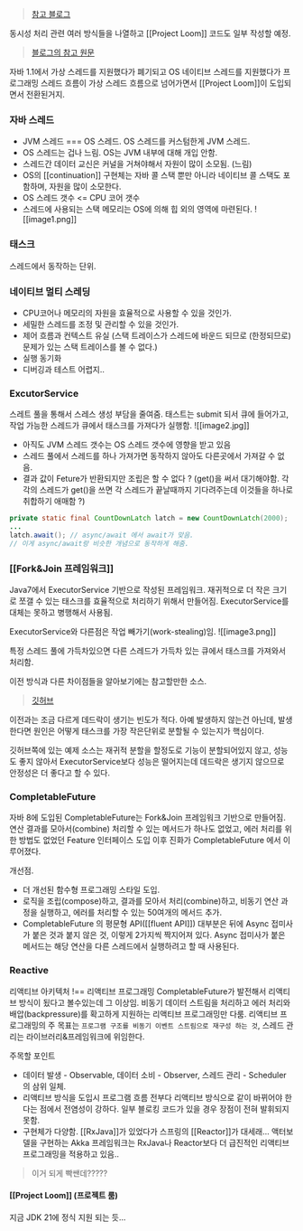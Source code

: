 > [참고 블로그](https://homoefficio.github.io/2020/12/11/Java-Concurrency-Evolution/)

동시성 처리 관련 여러 방식들을 나열하고 [[Project Loom]] 코드도 일부 작성할 예정.

> [블로그의 참고 원문](https://dzone.com/articles/java-concurrency-evolution)

자바 1.1에서 가상 스레드를 지원했다가 폐기되고 OS 네이티브 스레드를 지원했다가 프로그래밍 스레드 흐름이 가상 스레드 흐름으로 넘어가면서 [[Project Loom]]이 도입되면서 전환된거지.

### 자바 스레드
- JVM 스레드 === OS 스레드. OS 스레드를 커스텀한게 JVM 스레드.
- OS 스레드는 겁나 느림. OS는 JVM 내부에 대해 개입 안함.
- 스레드간 데이터 교신은 커널을 거쳐야해서 자원이 많이 소모됨. (느림)
- OS의 [[continuation]] 구현체는 자바 콜 스택 뿐만 아니라 네이티브 콜 스택도 포함하며, 자원을 많이 소모한다.
- OS 스레드 갯수 <= CPU 코어 갯수
- 스레드에 사용되는 스택 메모리는 OS에 의해 힙 외의 영역에 마련된다.
![[image1.png]]

### 태스크
스레드에서 동작하는 단위.

### 네이티브 멀티 스레딩
- CPU코어나 메모리의 자원을 효율적으로 사용할 수 있을 것인가.
- 세밀한 스레드를 조정 및 관리할 수 있을 것인가.
- 제어 흐름과 컨텍스트 유실 (스택 트레이스가 스레드에 바운드 되므로 (한정되므로) 문제가 있는 스택 트레이스를 볼 수 없다.)
- 실행 동기화
- 디버깅과 테스트 어렵지..

### ExcutorService
스레트 풀을 통해서 스레스 생성 부담을 줄여줌.
태스트는 submit 되서 큐에 들어가고, 작업 가능한 스레드가 큐에서 태스크를 가져다가 실행함.
![[image2.jpg]]

- 아직도 JVM 스레드 갯수는 OS 스레드 갯수에 영향을 받고 있음
- 스레드 풀에서 스레드를 하나 가져가면 동작하지 않아도 다른곳에서 가져갈 수 없음. 
- 결과 값이 Feture가 반환되지만 조립은 할 수 없다 ? (get()을 써서 대기해야함. 각각의 스레드가 get()을 쓰면 각 스레드가 끝날때까지 기다려주는데 이것들을 하나로 취합하기 애매함 ?)

```java
private static final CountDownLatch latch = new CountDownLatch(2000);
...
latch.await(); // async/await 에서 await가 맞음.
// 이게 async/await랑 비슷한 개념으로 동작하게 해줌.
```

### [[Fork&Join 프레임워크]]
Java7에서 ExecutorService 기반으로 작성된 프레임워크.
재귀적으로 더 작은 크기로 쪼갤 수 있는 태스크를 효율적으로 처리하기 위해서 만들어짐.
ExecutorService를 대체는 못하고 병행해서 사용됨.

ExecutorService와 다른점은 작업 빼가기(work-stealing)임.
![[image3.png]]

특정 스레드 풀에 가득차있으면 다른 스레드가 가득차 있는 큐에서 태스크를 가져와서 처리함.

이전 방식과 다른 차이점들을 알아보기에는 참고할만한 소스.
> [깃허브](https://github.com/bejancsaba/java-concurrency-evolution/blob/main/src/test/java/com/concurrency/evolution/C6_ForkJoinFramework.java)

이전과는 조금 다르게 데드락이 생기는 빈도가 적다. 아예 발생하지 않는건 아닌데, 발생한다면 원인은 어떻게 태스크를 가장 작은단위로 분할될 수 있는지가 핵심이다.

깃허브쪽에 있는 예제 소스는 재귀적 분할을 할정도로 기능이 분할되어있지 않고, 성능도 좋지 않아서 ExecutorService보다 성능은 떨어지는데 데드락은 생기지 않으므로 안정성은 더 좋다고 할 수 있다.

### CompletableFuture
자바 8에 도입된 CompletableFuture는 Fork&Join 프레임워크 기반으로 만들어짐.
연산 결과를 모아서(combine) 처리할 수 있는 메서드가 하나도 없었고, 에러 처리를 위한 방법도 없었던 Feature 인터페이스 도입 이후 진화가 CompletableFuture 에서 이루어졌다.

개선점.
- 더 개선된 함수형 프로그래밍 스타일 도입.
- 로직을 조립(compose)하고, 결과를 모아서 처리(combine)하고, 비동기 연산 과정을 실행하고, 에러를 처리할 수 있는 50여개의 메서드 추가.
- CompletableFuture 의 평문형 API([[fluent API]]) 대부분은 뒤에 Async 접미사가 붙은 것과 붙지 않은 것, 이렇게 2가지씩 짝지어져 있다. Async 접미사가 붙은 메서드는 해당 연산을 다른 스레드에서 실행하려고 할 때 사용된다.

### Reactive
리액티브 아키텍처 !== 리액티브 프로그래밍
CompletableFuture가 발전해서 리액티브 방식이 됬다고 볼수있는데 그 이상임.
비동기 데이터 스트림을 처리하고 에러 처리와 배압(backpressure)를 확고하게 지원하는 리액티브 프로그래밍만 다룸.
리액티브 프로그래밍의 주 목표는 `프로그램 구조를 비동기 이벤트 스트림으로 재구성 하는 것`, 스레드 관리는 라이브러리&프레임워크에 위임한다.

주목할 포인트
- 데이터 발생 - Observable, 데이터 소비 - Observer, 스레드 관리 - Scheduler의 삼위 일체.
- 리액티브 방식을 도입시 프로그램 흐름 전부다 리액티브 방식으로 같이 바뀌어야 한다는 점에서 전염성이 강하다. 일부 블로킹 코드가 있을 경우 장점이 전혀 발휘되지 못함.
- 구현체가 다양함. [[RxJava]]가 있었다가 스프링의 [[Reactor]]가 대세래... 액터보델을 구현하는 Akka 프레임워크는 RxJava나 Reactor보다 더 급진적인 리액티브 프로그래밍을 적용하고 있음..

> 이거 되게 빡쌘데?????

#### [[Project Loom]] (프로젝트 룸)
지금 JDK 21에 정식 지원 되는 듯...
